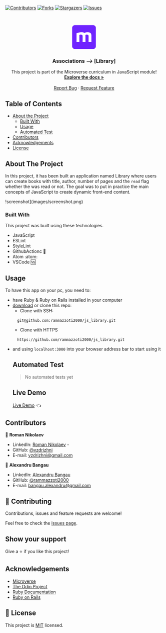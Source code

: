 <!--
*** Thanks for checking out this README Template. If you have a suggestion that would
*** make this better, please fork the repo and create a pull request or simply open
*** an issue with the tag "enhancement".
*** Thanks again! Now go create something AMAZING! :D
-->

<!-- PROJECT SHIELDS -->
<!--
*** I'm using markdown "reference style" links for readability.
*** Reference links are enclosed in brackets [ ] instead of parentheses ( ).
*** See the bottom of this document for the declaration of the reference variables
*** for contributors-url, forks-url, etc. This is an optional, concise syntax you may use.
*** https://www.markdownguide.org/basic-syntax/#reference-style-links
-->
[![Contributors][contributors-shield]][contributors-url]
[![Forks][forks-shield]][forks-url]
[![Stargazers][stars-shield]][stars-url]
[![Issues][issues-shield]][issues-url]


<!-- PROJECT LOGO -->
<br />
<p align="center">
  <a href="https://github.com/rammazzoti2000/js_library">
    <img src="assets/images/microverse.png" alt="Logo" width="80" height="80">
  </a>

  <h3 align="center">Associations --> [Library]</h3>

  <p align="center">
    This project is part of the Microverse curriculum in JavaScript module!
    <br />
    <a href="https://github.com/rammazzoti2000/js_library"><strong>Explore the docs »</strong></a>
    <br />
    <br />
    <a href="https://github.com/rammazzoti2000/js_library/issues">Report Bug</a>
    ·
    <a href="https://github.com/rammazzoti2000/js_library/issues">Request Feature</a>
  </p>
</p>

<!-- TABLE OF CONTENTS -->
## Table of Contents

* [About the Project](#about-the-project)
  * [Built With](#built-with)
  * [Usage](#usage)
  * [Automated Test](#automated-test)
* [Contributors](#contributors)
* [Acknowledgements](#acknowledgements)
* [License](#license)

<!-- ABOUT THE PROJECT -->
## About The Project

In this project, it has been built an application named Library where users can create books with title, author, number of pages and the `read` flag whether the was read or not. The goal was to put in practice the main concepts of JavaScript to create dynamic front-end content.

!screenshot](images/screenshot.png)

### Built With
This project was built using these technologies.
* JavaScript
* ESLint
* StyleLint
* GithubActionc :muscle:
* Atom :atom:
* VSCode :vs:

<!-- INSTALLATION -->
## Usage

To have this app on your pc, you need to:
* have Ruby & Ruby on Rails installed in your computer
* [download](https://github.com/rammazzoti2000/js_library/archive/develop.zip) or clone this repo:
  - Clone with SSH:
  ```
    git@github.com:rammazzoti2000/js_library.git
  ```
  - Clone with HTTPS
  ```
    https://github.com/rammazzoti2000/js_library.git
  ```
- and using ```localhost:3000``` into your browser address bar to start using it

  ## Automated Test
  > No automated tests yet

  ## Live Demo
  [Live Demo](https://rawcdn.githack.com/rammazzoti2000/js_library/feature/user_interface/index.html) :point_left:

<!-- CONTACT -->
## Contributors

👤 **Roman Nikolaev**

- LinkedIn: [Roman Nikolaev](https://www.linkedin.com/in/roman-nikolaev-65b639197/) -
- GitHub: [@vzdrizhni](https://github.com/vzdrizhni)
- E-mail: vzdrizhni@gmail.com

👤 **Alexandru Bangau**

- LinkedIn: [Alexandru Bangau](https://www.linkedin.com/in/alexandru-bangau/)
- GitHub: [@rammazzoti2000](https://github.com/rammazzoti2000)
- E-mail: bangau.alexandru@gmail.com

## :handshake: Contributing

Contributions, issues and feature requests are welcome!

Feel free to check the [issues page](https://github.com/rammazzoti2000/js_library/issues).

## Show your support

Give a :star: if you like this project!


<!-- ACKNOWLEDGEMENTS -->
## Acknowledgements
* [Microverse](https://www.microverse.org/)
* [The Odin Project](https://www.theodinproject.com/)
* [Ruby Documentation](https://www.ruby-lang.org/en/documentation/)
* [Ruby on Rails](https://rubyonrails.org/)

<!-- MARKDOWN LINKS & IMAGES -->
<!-- https://www.markdownguide.org/basic-syntax/#reference-style-links -->
[contributors-shield]: https://img.shields.io/github/contributors/rammazzoti2000/js_library.svg?style=flat-square
[contributors-url]: https://github.com/rammazzoti2000/js_library/graphs/contributors
[forks-shield]: https://img.shields.io/github/forks/rammazzoti2000/js_library.svg?style=flat-square
[forks-url]: https://github.com/rammazzoti2000/js_library/network/members
[stars-shield]: https://img.shields.io/github/stars/rammazzoti2000/js_library.svg?style=flat-square
[stars-url]: https://github.com/rammazzoti2000/js_library/stargazers
[issues-shield]: https://img.shields.io/github/issues/rammazzoti2000/js_library.svg?style=flat-square
[issues-url]: https://github.com/rammazzoti2000/js_library/issues

## 📝 License

This project is [MIT](https://opensource.org/licenses/MIT) licensed.
